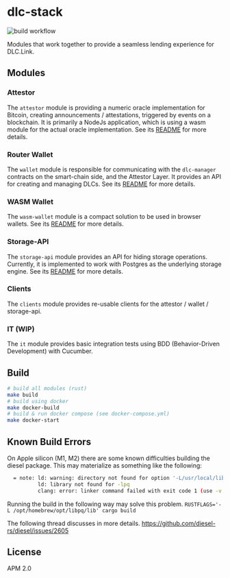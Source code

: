 # dlc-stack

![build workflow](https://github.com/dlc-link/dlc-stack/actions/workflows/docker-build.yml/badge.svg)

Modules that work together to provide a seamless lending experience for DLC.Link.

## Modules

### Attestor

The `attestor` module is providing a numeric oracle implementation for Bitcoin, creating  announcements / attestations, triggered by events on a blockchain. It is primarily a NodeJs application, which is using a wasm module for the actual oracle implementation. See its [README](./attestor/README.md) for more details.

### Router Wallet
The `wallet` module is responsible for communicating with the `dlc-manager` contracts on the smart-chain side, and the Attestor Layer. It provides an API for creating and managing DLCs. See its [README](./wallet/README.md) for more details.

### WASM Wallet
The `wasm-wallet` module is a compact solution to be used in browser wallets. See its [README](./wasm-wallet/README.md) for more details.

### Storage-API

The `storage-api` module provides an API for hiding storage operations. Currently, it is implemented to work with Postgres as the underlying storage engine. See its [README](./storage/README.md) for more details.

### Clients

The `clients` module provides re-usable clients for the attestor / wallet / storage-api.

### IT (WIP)

The `it` module provides basic integration tests using BDD (Behavior-Driven Development) with Cucumber.

## Build

```bash
# build all modules (rust)
make build
# build using docker
make docker-build
# build & run docker compose (see docker-compose.yml)
make docker-start
```

## Known Build Errors

On Apple silicon (M1, M2) there are some known difficulties building the diesel package. This may materialize as something like the following:
```bash
  = note: ld: warning: directory not found for option '-L/usr/local/lib/postgresql@14'
          ld: library not found for -lpq
          clang: error: linker command failed with exit code 1 (use -v to see invocation)
```
Running the build in the following way may solve this problem. `RUSTFLAGS='-L /opt/homebrew/opt/libpq/lib' cargo build`

The following thread discusses in more details.
https://github.com/diesel-rs/diesel/issues/2605



## License

APM 2.0
